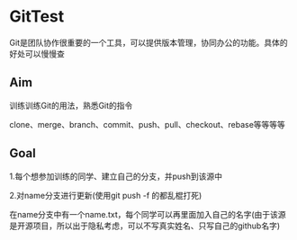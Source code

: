 # GitTest

Git是团队协作很重要的一个工具，可以提供版本管理，协同办公的功能。具体的好处可以慢慢查

## Aim

训练训练Git的用法，熟悉Git的指令

clone、merge、branch、commit、push、pull、checkout、rebase等等等等

## Goal

1.每个想参加训练的同学、建立自己的分支，并push到该源中

2.对name分支进行更新(使用git push -f 的都乱棍打死)

在name分支中有一个name.txt，每个同学可以再里面加入自己的名字(由于该源是开源项目，所以出于隐私考虑，可以不写真实姓名、只写自己的github名字)

